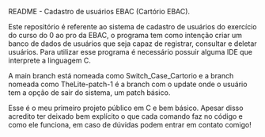 README - Cadastro de usuários EBAC (Cartório EBAC).

Este repositório é referente ao sistema de cadastro de usuários do exercício do curso do 0 ao pro da EBAC, o programa tem como intenção criar um banco de dados de usuários que seja
capaz de registrar, consultar e deletar usuários. Para utilizar esse programa é necessário possuir alguma IDE que interprete a linguagem C.

A main branch está nomeada como Switch_Case_Cartorio e a branch nomeada como TheLite-patch-1 é a branch com o update onde o usuário tem a opção de sair do sistema, um patch básico.

Esse é o meu primeiro projeto público em C e bem básico. Apesar disso acredito ter deixado bem explícito o que cada comando faz no código e como ele funciona, em caso de dúvidas
podem entrar em contato comigo! 

